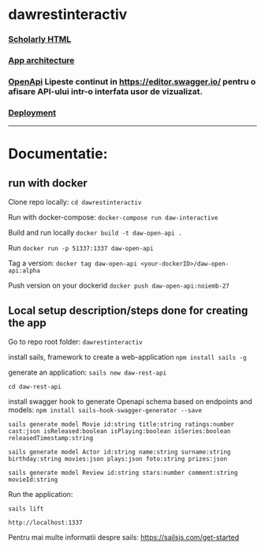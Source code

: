 # dawrestinteractiv

### [Scholarly HTML](https://volosincu.github.io/dawrestinteractiv/) 

### [App architecture](https://github.com/volosincu/dawrestinteractiv/tree/main/docs)

### [OpenApi](https://github.com/volosincu/dawrestinteractiv/blob/main/daw-rest-api/swagger/swagger.json) Lipeste continut in https://editor.swagger.io/ pentru o afisare API-ului intr-o interfata usor de vizualizat.

### [Deployment](https://volosincu.github.io/dawrestinteractiv/) 


--------------


# Documentatie: 

## run with docker 
Clone repo locally:
`cd dawrestinteractiv`

Run with docker-compose:
`docker-compose run daw-interactive`

Build and run locally 
`docker build -t daw-open-api .`

Run
`docker run -p 51337:1337 daw-open-api`

Tag a version:
`docker tag daw-open-api <your-dockerID>/daw-open-api:alpha`

Push version on your dockerid 
`docker push daw-open-api:noiemb-27`


## Local setup description/steps done for creating the app 

Go to repo root folder:
`dawrestinteractiv`

install sails, framework to create a web-application
`npm install sails -g`

generate an application:
`sails new daw-rest-api`

`cd daw-rest-api`

install swagger hook to generate Openapi schema based on endpoints and models:
`npm install sails-hook-swagger-generator --save`

```
sails generate model Movie id:string title:string ratings:number cast:json isReleased:boolean isPlaying:boolean isSeries:boolean releasedTimestamp:string

sails generate model Actor id:string name:string surname:string birthday:string movies:json plays:json foto:string prizes:json

sails generate model Review id:string stars:number comment:string movieId:string
```

Run the application:

`sails lift`

`http://localhost:1337`

Pentru mai multe informatii despre sails: https://sailsjs.com/get-started

 

